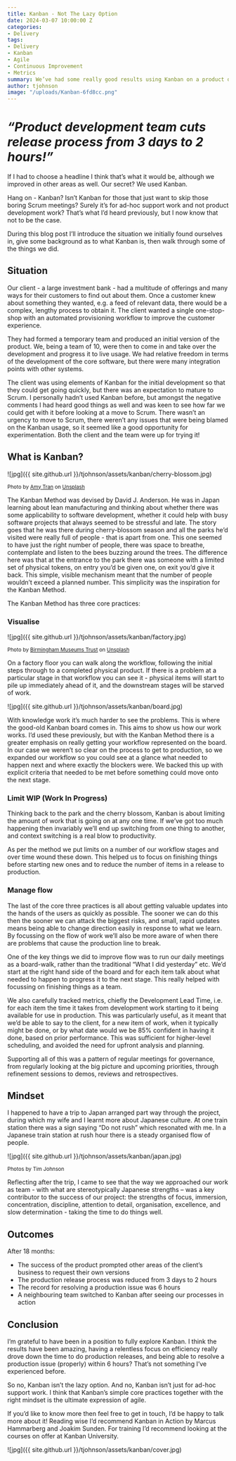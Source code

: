 ```yaml
---
title: Kanban - Not The Lazy Option
date: 2024-03-07 10:00:00 Z
categories:
- Delivery
tags:
- Delivery
- Kanban
- Agile
- Continuous Improvement
- Metrics
summary: We’ve had some really good results using Kanban on a product development project.  During this blog post I’ll introduce the situation we initially found ourselves in, give some background as to what Kanban is, then walk through some of the things we did.
author: tjohnson
image: "/uploads/Kanban-6fd8cc.png"
---
```


# <b><i>“Product development team cuts release process from 3 days to 2 hours!” </i></b>

If I had to choose a headline I think that’s what it would be, although we improved in other areas as well.  Our secret?  We used Kanban.  

Hang on - Kanban?  Isn’t Kanban for those that just want to skip those boring Scrum meetings?  Surely it’s for ad-hoc support work and not product development work?  That’s what I’d heard previously, but I now know that not to be the case.

During this blog post I’ll introduce the situation we initially found ourselves in, give some background as to what Kanban is, then walk through some of the things we did.

## Situation
Our client - a large investment bank - had a multitude of offerings and many ways for their customers to find out about them.  Once a customer knew about something they wanted, e.g. a feed of relevant data, there would be a complex, lengthy process to obtain it.  The client wanted a single one-stop-shop with an automated provisioning workflow to improve the customer experience.

They had formed a temporary team and produced an initial version of the product.  We, being a team of 10, were then to come in and take over the development and progress it to live usage.  We had relative freedom in terms of the development of the core software, but there were many integration points with other systems.

The client was using elements of Kanban for the initial development so that they could get going quickly, but there was an expectation to mature to Scrum.  I personally hadn’t used Kanban before, but amongst the negative comments I had heard good things as well and was keen to see how far we could get with it before looking at a move to Scrum.  There wasn’t an urgency to move to Scrum, there weren’t any issues that were being blamed on the Kanban usage, so it seemed like a good opportunity for experimentation.  Both the client and the team were up for trying it!

## What is Kanban?
![jpg]({{ site.github.url }}/tjohnson/assets/kanban/cherry-blossom.jpg)

<small>Photo by [Amy Tran](https://unsplash.com/@minhanh258?utm_source=unsplash&utm_medium=referral&utm_content=creditCopyText) on [Unsplash](https://unsplash.com/photos/HafDeUhr_T4?utm_source=unsplash&utm_medium=referral&utm_content=creditCopyText)</small>

The Kanban Method was devised by David J. Anderson.  He was in Japan learning about lean manufacturing and thinking about whether there was some applicability to software development, whether it could help with busy software projects that always seemed to be stressful and late.  The story goes that he was there during cherry-blossom season and all the parks he’d visited were really full of people - that is apart from one.  This one seemed to have just the right number of people, there was space to breathe, contemplate and listen to the bees buzzing around the trees.  The difference here was that at the entrance to the park there was someone with a limited set of physical tokens, on entry you’d be given one, on exit you’d give it back.  This simple, visible mechanism meant that the number of people wouldn’t exceed a planned number.  This simplicity was the inspiration for the Kanban Method.

The Kanban Method has three core practices:

### Visualise
![jpg]({{ site.github.url }}/tjohnson/assets/kanban/factory.jpg)

<small>Photo by [Birmingham Museums Trust](https://unsplash.com/@birminghammuseumstrust?utm_source=unsplash&utm_medium=referral&utm_content=creditCopyText) on [Unsplash](https://unsplash.com/photos/PNVA-QrUszQ?utm_source=unsplash&utm_medium=referral&utm_content=creditCopyText)</small>

On a factory floor you can walk along the workflow, following the initial steps through to a completed physical product.  If there is a problem at a particular stage in that workflow you can see it - physical items will start to pile up immediately ahead of it, and the downstream stages will be starved of work.

![jpg]({{ site.github.url }}/tjohnson/assets/kanban/board.jpg)

With knowledge work it’s much harder to see the problems.  This is where the good-old Kanban board comes in.  This aims to show us how our work works.  I’d used these previously, but with the Kanban Method there is a greater emphasis on really getting your workflow represented on the board.  In our case we weren’t so clear on the process to get to production, so we expanded our workflow so you could see at a glance what needed to happen next and where exactly the blockers were.  We backed this up with explicit criteria that needed to be met before something could move onto the next stage.

### Limit WIP (Work In Progress)
Thinking back to the park and the cherry blossom, Kanban is about limiting the amount of work that is going on at any one time.  If we’ve got too much happening then invariably we’ll end up switching from one thing to another, and context switching is a real blow to productivity.  

As per the method we put limits on a number of our workflow stages and over time wound these down.  This helped us to focus on finishing things before starting new ones and to reduce the number of items in a release to production.

### Manage flow
The last of the core three practices is all about getting valuable updates into the hands of the users as quickly as possible.  The sooner we can do this then the sooner we can attack the biggest risks, and small, rapid updates means being able to change direction easily in response to what we learn.  By focussing on the flow of work we’ll also be more aware of when there are problems that cause the production line to break.

One of the key things we did to improve flow was to run our daily meetings as a board-walk, rather than the traditional “What I did yesterday” etc.  We’d start at the right hand side of the board and for each item talk about what needed to happen to progress it to the next stage.  This really helped with focussing on finishing things as a team.

We also carefully tracked metrics, chiefly the Development Lead Time, i.e. for each item the time it takes from development work starting to it being available for use in production.  This was particularly useful, as it meant that we’d be able to say to the client, for a new item of work, when it typically might be done, or by what date would we be 85% confident in having it done, based on prior performance.  This was sufficient for higher-level scheduling, and avoided the need for upfront analysis and planning.

Supporting all of this was a pattern of regular meetings for governance, from regularly looking at the big picture and upcoming priorities, through refinement sessions to demos, reviews and retrospectives.

## Mindset
I happened to have a trip to Japan arranged part way through the project, during which my wife and I learnt more about Japanese culture.  At one train station there was a sign saying “Do not rush” which resonated with me.  In a Japanese train station at rush hour there is a steady organised flow of people.

![jpg]({{ site.github.url }}/tjohnson/assets/kanban/japan.jpg)

<small>Photos by Tim Johnson</small>

Reflecting after the trip, I came to see that the way we approached our work as team - with what are stereotypically Japanese strengths – was a key contributor to the success of our project: the strengths of focus, immersion, concentration, discipline, attention to detail, organisation, excellence, and slow determination - taking the time to do things well. 

## Outcomes
After 18 months:

* The success of the product prompted other areas of the client’s business to request their own versions
* The production release process was reduced from 3 days to 2 hours
* The record for resolving a production issue was 6 hours
* A neighbouring team switched to Kanban after seeing our processes in action

## Conclusion
I’m grateful to have been in a position to fully explore Kanban.  I think the results have been amazing, having a relentless focus on efficiency really drove down the time to do production releases, and being able to resolve a production issue (properly) within 6 hours?  That’s not something I’ve experienced before.

So no, Kanban isn’t the lazy option.  And no, Kanban isn’t just for ad-hoc support work.  I think that Kanban’s simple core practices together with the right mindset is the ultimate expression of agile.  

If you’d like to know more then feel free to get in touch, I’d be happy to talk more about it!  Reading wise I’d recommend Kanban in Action by Marcus Hammarberg and Joakim Sunden.  For training I’d recommend looking at the courses on offer at Kanban University.

![jpg]({{ site.github.url }}/tjohnson/assets/kanban/cover.jpg)
